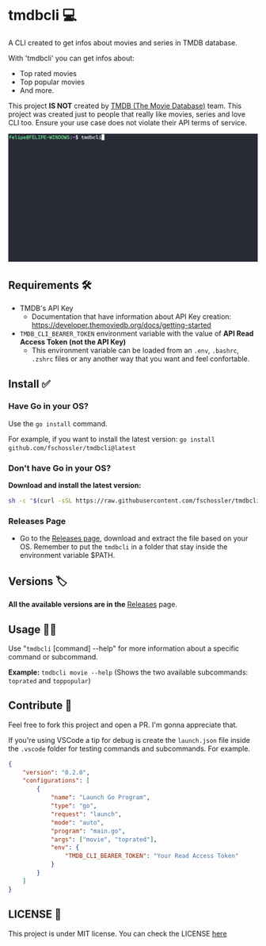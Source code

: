# tmdbcli 💻

A CLI created to get infos about movies and series in TMDB database. 

With 'tmdbcli' you can get infos about: 
- Top rated movies
- Top popular movies
- And more.

This project **IS NOT** created by [TMDB (The Movie Database)](https://www.themoviedb.org/) team. This project was created just to people that really like movies, series and love CLI too. Ensure your use case does not violate their API terms of service.

![using a color picker](demo.gif)

## Requirements 🛠️

- TMDB's API Key 
    - Documentation that have information about API Key creation: https://developer.themoviedb.org/docs/getting-started
- `TMDB_CLI_BEARER_TOKEN` environment variable with the value of **API Read Access Token (not the API Key)**
    - This environment variable can be loaded from an `.env`, `.bashrc`, `.zshrc` files or any another way that you want and feel confortable.

## Install ✅

### Have Go in your OS?

Use the `go install` command.

For example, if you want to install the latest version: `go install github.com/fschossler/tmdbcli@latest`

### Don't have Go in your OS?

**Download and install the latest version:**

```bash
sh -c "$(curl -sSL https://raw.githubusercontent.com/fschossler/tmdbcli/main/scripts/download-and-install.sh)"
```

### Releases Page

- Go to the [Releases page](https://github.com/fschossler/tmdbcli/releases), download and extract the file based on your OS. Remember to put the `tmdbcli` in a folder that stay inside the environment variable $PATH.

## Versions 🏷️

**All the available versions are in the** [Releases](https://github.com/fschossler/tmdbcli/releases) page.

## Usage 👩‍💻

Use "`tmdbcli` [command] --help" for more information about a specific command or subcommand.

**Example:** `tmdbcli movie --help` (Shows the two available subcommands: `toprated` and `toppopular`)

## Contribute 💪

Feel free to fork this project and open a PR. I'm gonna appreciate that.

If you're using VSCode a tip for debug is create the `launch.json` file inside the `.vscode` folder for testing commands and subcommands. For example.

```json
{
    "version": "0.2.0",
    "configurations": [
        {
            "name": "Launch Go Program",
            "type": "go",
            "request": "launch",
            "mode": "auto",
            "program": "main.go",
            "args": ["movie", "toprated"],
            "env": {
                "TMDB_CLI_BEARER_TOKEN": "Your Read Access Token"
            }
        }
    ]
}
```

## LICENSE 📖

This project is under MIT license. You can check the LICENSE [here](https://github.com/fschossler/tmdbcli/blob/main/LICENSE)
